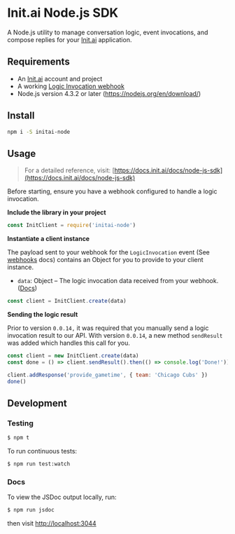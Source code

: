 # Init.ai Node.js SDK

A Node.js utility to manage conversation logic, event invocations, and compose replies for your [Init.ai](https://init.ai) application.

## Requirements

* An [Init.ai](https://init.ai) account and project
* A working [Logic Invocation webhook](docs)
* Node.js version 4.3.2 or later (https://nodejs.org/en/download/)

## Install

```bash
npm i -S initai-node
```

## Usage

> For a detailed reference, visit: [https://docs.init.ai/docs/node-js-sdk](https://docs.init.ai/docs/node-js-sdk)

Before starting, ensure you have a webhook configured to handle a logic invocation.

**Include the library in your project**

```js
const InitClient = require('initai-node')
```

**Instantiate a client instance**

The payload sent to your webhook for the `LogicInvocation` event (See [webhooks](https://docs.init.ai/docs/webhooks#section-logicinvocation) docs) contains an Object for you to provide to your client instance.

* `data`: Object – The logic invocation data received from your webhook. ([Docs](https://docs.init.ai/docs/webhooks#section-logicinvocation))

```js
const client = InitClient.create(data)
```

**Sending the logic result**

Prior to version `0.0.14,` it was required that you manually send a logic invocation result to our API. With version `0.0.14`, a new method `sendResult` was added which handles this call for you.

```js
const client = new InitClient.create(data)
const done = () => client.sendResult().then(() => console.log('Done!'))

client.addResponse('provide_gametime', { team: 'Chicago Cubs' })
done()
```

## Development

### Testing

```bash
$ npm t
```

To run continuous tests:

```bash
$ npm run test:watch
```

### Docs

To view the JSDoc output locally, run:

```bash
$ npm run jsdoc
```

then visit [http://localhost:3044](http://localhost:3044)
